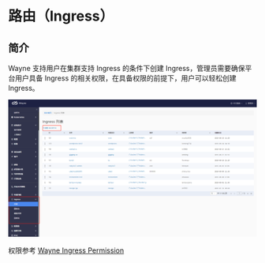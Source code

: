 # 路由（Ingress）

## 简介

Wayne 支持用户在集群支持 Ingress 的条件下创建 Ingress，管理员需要确保平台用户具备 Ingress 的相关权限，在具备权限的前提下，用户可以轻松创建 Ingress。

![](../images/admin-ingress.png?classes=border,shadow)

权限参考 [Wayne Ingress Permission](../dev/permission.md#ingress)
